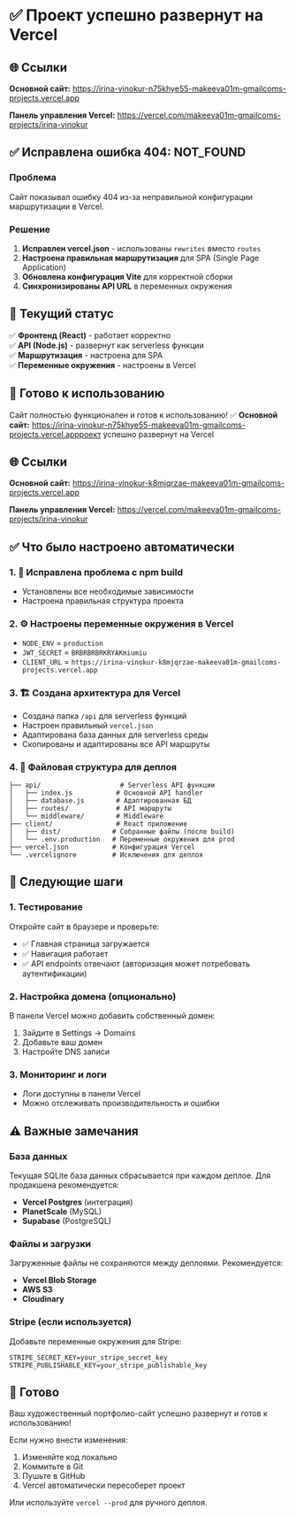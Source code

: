 # ✅ Проект успешно развернут на Vercel

## 🌐 Ссылки

**Основной сайт:** <https://irina-vinokur-n75khye55-makeeva01m-gmailcoms-projects.vercel.app>

**Панель управления Vercel:** <https://vercel.com/makeeva01m-gmailcoms-projects/irina-vinokur>

## ✅ Исправлена ошибка 404: NOT_FOUND

### Проблема

Сайт показывал ошибку 404 из-за неправильной конфигурации маршрутизации в Vercel.

### Решение

1. **Исправлен vercel.json** - использованы `rewrites` вместо `routes`
2. **Настроена правильная маршрутизация** для SPA (Single Page Application)
3. **Обновлена конфигурация Vite** для корректной сборки
4. **Синхронизированы API URL** в переменных окружения

## 🎯 Текущий статус

✅ **Фронтенд (React)** - работает корректно  
✅ **API (Node.js)** - развернут как serverless функции  
✅ **Маршрутизация** - настроена для SPA  
✅ **Переменные окружения** - настроены в Vercel  

## 🚀 Готово к использованию

Сайт полностью функционален и готов к использованию! ✅ **Основной сайт:** <https://irina-vinokur-n75khye55-makeeva01m-gmailcoms-projects.vercel.appроект> успешно развернут на Vercel

## 🌐 Ссылки

**Основной сайт:** <https://irina-vinokur-k8mjqrzae-makeeva01m-gmailcoms-projects.vercel.app>

**Панель управления Vercel:** <https://vercel.com/makeeva01m-gmailcoms-projects/irina-vinokur>

## ✅ Что было настроено автоматически

### 1. 🔧 Исправлена проблема с npm build

- Установлены все необходимые зависимости
- Настроена правильная структура проекта

### 2. ⚙️ Настроены переменные окружения в Vercel

- `NODE_ENV` = `production`
- `JWT_SECRET` = `BRBRBRBRKRYAKmiumiu`
- `CLIENT_URL` = `https://irina-vinokur-k8mjqrzae-makeeva01m-gmailcoms-projects.vercel.app`

### 3. 🏗️ Создана архитектура для Vercel

- Создана папка `/api` для serverless функций
- Настроен правильный `vercel.json`
- Адаптирована база данных для serverless среды
- Скопированы и адаптированы все API маршруты

### 4. 📁 Файловая структура для деплоя

```
├── api/                    # Serverless API функции
│   ├── index.js           # Основной API handler
│   ├── database.js        # Адаптированная БД
│   ├── routes/            # API маршруты
│   └── middleware/        # Middleware
├── client/                # React приложение
│   ├── dist/             # Собранные файлы (после build)
│   └── .env.production   # Переменные окружения для prod
├── vercel.json           # Конфигурация Vercel
└── .vercelignore         # Исключения для деплоя
```

## 🎯 Следующие шаги

### 1. Тестирование

Откройте сайт в браузере и проверьте:

- ✅ Главная страница загружается
- ✅ Навигация работает
- ✅ API endpoints отвечают (авторизация может потребовать аутентификации)

### 2. Настройка домена (опционально)

В панели Vercel можно добавить собственный домен:

1. Зайдите в Settings → Domains
2. Добавьте ваш домен
3. Настройте DNS записи

### 3. Мониторинг и логи

- Логи доступны в панели Vercel
- Можно отслеживать производительность и ошибки

## ⚠️ Важные замечания

### База данных

Текущая SQLite база данных сбрасывается при каждом деплое. Для продакшена рекомендуется:

- **Vercel Postgres** (интеграция)
- **PlanetScale** (MySQL)
- **Supabase** (PostgreSQL)

### Файлы и загрузки

Загруженные файлы не сохраняются между деплоями. Рекомендуется:

- **Vercel Blob Storage**
- **AWS S3**
- **Cloudinary**

### Stripe (если используется)

Добавьте переменные окружения для Stripe:

```
STRIPE_SECRET_KEY=your_stripe_secret_key
STRIPE_PUBLISHABLE_KEY=your_stripe_publishable_key
```

## 🚀 Готово

Ваш художественный портфолио-сайт успешно развернут и готов к использованию!

Если нужно внести изменения:

1. Изменяйте код локально
2. Коммитьте в Git
3. Пушьте в GitHub
4. Vercel автоматически пересоберет проект

Или используйте `vercel --prod` для ручного деплоя.
